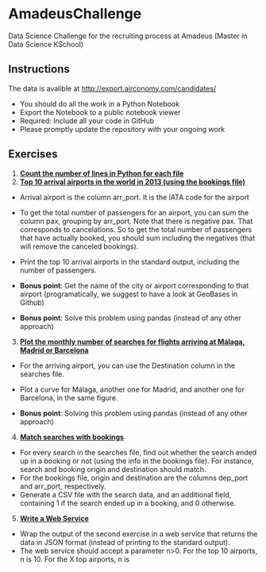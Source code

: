 # AmadeusChallenge
Data Science Challenge for the recruiting process at Amadeus (Master in Data Science KSchool)
## Instructions
The data is avalible at http://export.airconomy.com/candidates/

  - You should do all the work in a Python Notebook
  - Export the Notebook to a public notebook viewer
  - Required: Include all your code in GitHub
  - Please promptly update the repository with your ongoing work

## Exercises
1. [__Count the number of lines in Python for each file__](https://github.com/emunozlorenzo/AmadeusChallenge/blob/master/ch_01.empty.ipynb)
2. [__Top 10 arrival airports in the world in 2013 (using the bookings file)__](https://github.com/emunozlorenzo/AmadeusChallenge/blob/master/ch_02.empty.ipynb)
  - Arrival airport is the column arr_port. It is the IATA code for the airport
  - To get the total number of passengers for an airport, you can sum the column pax, grouping by arr_port. Note that there is negative pax. That corresponds to cancelations. So to get the total number of passengers that have actually booked, you should sum including the negatives (that will remove the canceled bookings).
  - Print the top 10 arrival airports in the standard output, including the number of passengers.

  - __Bonus point__: Get the name of the city or airport corresponding to that airport (programatically, we suggest to have a look at GeoBases in Github)
  - __Bonus point__: Solve this problem using pandas (instead of any other approach)
3. [__Plot the monthly number of searches for flights arriving at Málaga, Madrid or Barcelona__](https://github.com/emunozlorenzo/AmadeusChallenge/blob/master/ch_03.empty.ipynb)
  - For the arriving airport, you can use the Destination column in the searches file. 
  - Plot a curve for Málaga, another one for Madrid, and another one for Barcelona, in the same figure.

  - __Bonus point__: Solving this problem using pandas (instead of any other approach)
4. [__Match searches with bookings__](https://github.com/emunozlorenzo/AmadeusChallenge/blob/master/ch_04.empty.ipynb)
  - For every search in the searches file, find out whether the search ended up in a booking or not (using the info in the bookings file). For instance, search and booking origin and destination should match. 
  - For the bookings file, origin and destination are the columns dep_port and arr_port, respectively. 
  - Generate a CSV file with the search data, and an additional field, containing 1 if the search ended up in a booking, and 0 otherwise.
5. [__Write a Web Service__](https://github.com/emunozlorenzo/AmadeusChallenge/blob/master/ch_05.empty.ipynb)
  - Wrap the output of the second exercise in a web service that returns the data in JSON format (instead of printing to the standard output).
  - The web service should accept a parameter n>0. For the top 10 airports, n is 10. For the X top airports, n is
